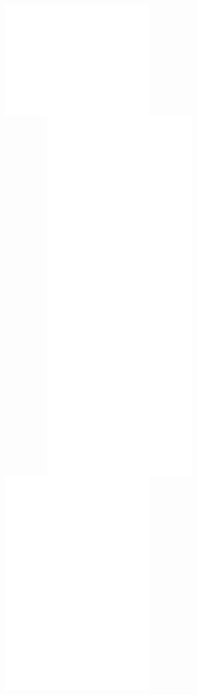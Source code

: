 <img align="left" width="390" alt="💀" src="/github-metrics.svg">
<img align="right" width="390" alt="💀" src="/metrics.plugin.anilist.manga.svg">
<img align="right" width="390" alt="💀" src="/metrics.plugin.steam.full.svg">
<img align="right" width="390" alt="💀" src="/metrics.plugin.achievements.compact.svg">
<img align="left" width="390" alt="💀" src="/metrics.plugin.isocalendar.fullyear.svg">
<img align="left" width="390" alt="💀" src="/metrics.plugin.languages.indepth.svg">
<img align="left" width="390" alt="💀" src="/metrics.plugin.leetcode.svg">
<img align="left" width="390" alt="💀" src="/metrics.plugin.posts.full.svg">
